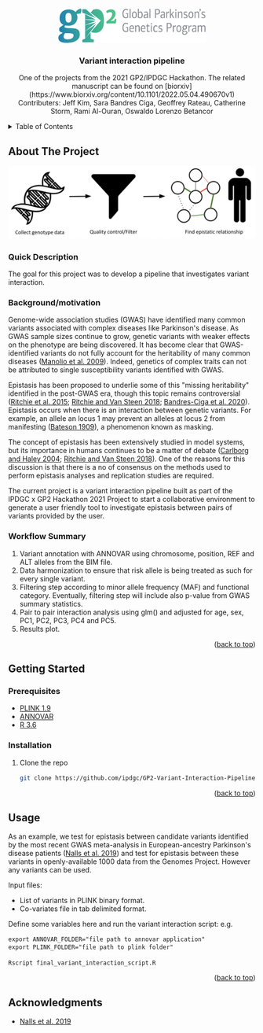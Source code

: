 <!-- PROJECT LOGO -->
<br />
<div align="center">
  <a href="https://github.com/github_username/repo_name">
    <img src="images/GP2_logo.png" alt="Logo" width="300" height="70">
  </a>

<h3 align="center">Variant interaction pipeline</h3>

  <p align="center">
    One of the projects from the 2021 GP2/IPDGC Hackathon. The related manuscript can be found on [biorxiv](https://www.biorxiv.org/content/10.1101/2022.05.04.490670v1) 
    <br />
    Contributers: Jeff Kim, Sara Bandres Ciga, Geoffrey Rateau, Catherine Storm, Rami Al-Ouran, Oswaldo Lorenzo Betancor
    <br />
  </p>
</div>



<!-- TABLE OF CONTENTS -->
<details>
  <summary>Table of Contents</summary>
  <ol>
    <li>
      <a href="#about-the-project">About The Project</a>
      <ul>
        <li><a href="#quick-description">Quick Description</a></li>
        <li><a href="#background/motivation">Background/motivation</a></li>
        <li><a href="#workflow-summary">Workflow Summary</a></li>
      </ul>
    </li>
    <li>
      <a href="#getting-started">Getting Started</a>
      <ul>
        <li><a href="#prerequisites">Prerequisites</a></li>
        <li><a href="#installation">Installation</a></li>
      </ul>
    </li>
    <li><a href="#usage">Usage</a></li>
    <li><a href="#acknowledgments">Acknowledgments</a></li>
  </ol>
</details>



<!-- ABOUT THE PROJECT -->
## About The Project

![Project Screen Shot][project-screenshot]

### Quick Description

The goal for this project was to develop a pipeline that investigates variant interaction.

### Background/motivation

Genome-wide association studies (GWAS) have identified many common variants associated with complex diseases like Parkinson's disease. As GWAS sample sizes continue to grow, genetic variants with weaker effects on the phenotype are being discovered. It has become clear that GWAS-identified variants do not fully account for the heritability of many common diseases ([Manolio et al. 2009](https://www.nature.com/articles/nature08494)). Indeed, genetics of complex traits can not be attributed to single susceptibility variants identified with GWAS.

Epistasis has been proposed to underlie some of this "missing heritability" identified in the post-GWAS era, though this topic remains controversial ([Ritchie et al. 2015](https://pubmed.ncbi.nlm.nih.gov/25403525/); [Ritchie and Van Steen 2018](https://pubmed.ncbi.nlm.nih.gov/29862246/); [Bandres-Ciga et al. 2020](https://pubmed.ncbi.nlm.nih.gov/31991247/)). Epistasis occurs when there is an interaction between genetic variants. For example, an allele an locus 1 may prevent an alleles at locus 2 from manifesting ([Bateson 1909](https://scholar.google.com/scholar?q=Bateson,+W.+(1909)+Mendel%27s+Principles+of+Heredity.+Cambridge+University+Press,+Cambridge.)), a phenomenon known as masking.

The concept of epistasis has been extensively studied in model systems, but its importance in humans continues to be a matter of debate ([Carlborg and Haley 2004](https://pubmed.ncbi.nlm.nih.gov/15266344/); [Ritchie and Van Steen 2018](https://pubmed.ncbi.nlm.nih.gov/29862246/)). One of the reasons for this discussion is that there is a no of consensus on the methods used to perform epistasis analyses and replication studies are required. 

The current project is a variant interaction pipeline built as part of the IPDGC x GP2 Hackathon 2021 Project to start a collaborative environment to generate a user friendly tool to investigate epistasis between pairs of variants provided by the user.
   

### Workflow Summary

1. Variant annotation with ANNOVAR using chromosome, position, REF and ALT alleles from the BIM file. 
2. Data harmonization to ensure that risk allele is being treated as such for every single variant.
3. Filtering step according to minor allele frequency (MAF) and functional category. Eventually, filtering step will include also p-value from GWAS summary statistics.
4. Pair to pair interaction analysis using glm() and adjusted for age, sex, PC1, PC2, PC3, PC4 and PC5.
5. Results plot.

<p align="right">(<a href="#readme-top">back to top</a>)</p>

<!-- GETTING STARTED -->
## Getting Started

### Prerequisites

* [PLINK 1.9](https://www.cog-genomics.org/plink/)
* [ANNOVAR](https://annovar.openbioinformatics.org/en/latest/) 
* [R 3.6](https://www.r-project.org/)

### Installation

1. Clone the repo
   ```sh
   git clone https://github.com/ipdgc/GP2-Variant-Interaction-Pipeline.git
   ```

<p align="right">(<a href="#readme-top">back to top</a>)</p>



<!-- USAGE EXAMPLES -->
## Usage

As an example, we test for epistasis between candidate variants identified by the most recent GWAS meta-analysis in European-ancestry Parkinson's disease patients ([Nalls et al. 2019](https://pubmed.ncbi.nlm.nih.gov/31701892/)) and test for epistasis between these variants in openly-available 1000 data from the Genomes Project. However any variants can be used.

Input files:
* List of variants in PLINK binary format.
* Co-variates file in tab delimited format.

Define some variables here and run the variant interaction script:
e.g.

```
export ANNOVAR_FOLDER="file path to annovar application"
export PLINK_FOLDER="file path to plink folder"

Rscript final_variant_interaction_script.R
```

<p align="right">(<a href="#readme-top">back to top</a>)</p>


<!-- ACKNOWLEDGMENTS -->
## Acknowledgments

* [Nalls et al. 2019](https://pubmed.ncbi.nlm.nih.gov/31701892/)


<!-- MARKDOWN LINKS & IMAGES -->
<!-- https://www.markdownguide.org/basic-syntax/#reference-style-links -->
[project-screenshot]: images/project_screenshot.png
